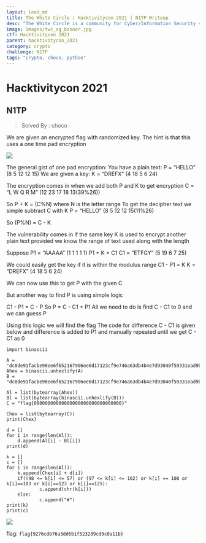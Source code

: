 ```yaml
---
layout: load_md
title: The White Circle | Hacktivitycon 2021 | N1TP Writeup
desc: "The White Circle is a community for Cyber/Information Security students, enthusiasts and professionals. You can discuss anything related to Security, share your knowledge with others, get help when you need it and proceed further in your journey with amazing people from all over the world."
image: images/twc_og_banner.jpg
ctf: Hacktivitycon 2021
parent: hacktivitycon_2021
category: crypto
challenge: N1TP
tags: "crypto, choco, python"
---
```


<h1 class="heading card-title white-text">Hacktivitycon 2021</h1>

## N1TP
> Solved By : choco

We are given an encrypted flag with randomized key.
The hint is that this uses a one time pad encryption

![](https://i.imgur.com/vxsQdmu.png)


The general gist of one pad encryption:
You have a plain text: P = “HELLO” (8 5 12 12 15)
We are given a key: K = “DREFX” (4 18 5 6 24)

The encryption comes in when we add both P and K to get encryption C = “L W Q R M” (12 23 17 18 13(39%26))

So P + K = (C%N) where N is the letter range
To get the decipher text we simple subtract C with K
P = “HELLO” (8 5 12 12 15(11%26)

So (P%N) = C - K

The vulnerability comes in if the same key K is used to encrypt another plain text provided we know the range of text used along with the length

Suppose P1 = “AAAAA” (1 1 1 1 1)
P1 + K = C1
C1 = “ETFGY” (5 19 6 7 25)

We could easily get the key if it is within the modulus range
C1 - P1 = K
K = “DREFX” (4 18 5 6 24)

We can now use this to get P with the given C

But another way to find P is using simple logic

C1 - P1 = C - P
So P = C - C1 + P1
All we need to do is 
find C - C1 to 0 and we can guess P 

Using this logic we will find the flag 
The code for difference C - C1 is given below and difference is added to P1
and manually repeated until we get C - C1 as 0


    import binascii
    
    A = "dc0de91facbe90ee6f652167906ee0d17123cf9e746a63db4b4e7d93040f59331ead9be0b2fe"
    Ahex = binascii.unhexlify(A) 
    B = "dc0de91facbe90ee6f652167906ee0d17123cf9e746a63db4b4e7d93040f59331ead9be0b2fe"
    
    Al = list(bytearray(Ahex))
    Bl = list(bytearray(binascii.unhexlify(B)))
    C = "flag{00000000000000000000000000000000}"
    
    Chex = list(bytearray(C))
    print(Chex)
    
    d = []
    for i in range(len(Al)):
        d.append(Al[i] - Bl[i])
    print(d)
    
    k = []
    c = []
    for i in range(len(Al)):
        k.append(Chex[i] + d[i])
        if((48 <= k[i] <= 57) or (97 <= k[i] <= 102) or k[i] == 108 or k[i]==103 or k[i]==123 or k[i]==125):
                c.append(chr(k[i]))
        else:
                c.append("#")
    print(k)
    print(c)


![](https://i.imgur.com/LIE6yxg.png)


flag: `flag{9276cdb76a3dd6b1f523209cd9c0a11b}`